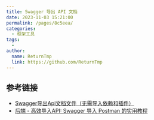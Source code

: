 ```yaml
---
title: Swagger 导出 API 文档
date: 2023-11-03 15:21:00
permalink: /pages/8c5eea/
categories:
  - 框架工具
tags:
  - 
author: 
  name: ReturnTmp
  link: https://github.com/ReturnTmp
---
```





## 参考链接

- [Swagger导出Api文档文件（无需导入依赖和插件）](https://blog.csdn.net/zhangHP_123/article/details/121703158)
- [后端 - 高效导入API: Swagger 导入 Postman 的实用教程](https://segmentfault.com/a/1190000044361944)